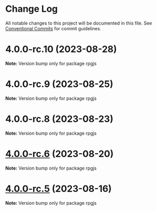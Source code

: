 # Change Log

All notable changes to this project will be documented in this file.
See [Conventional Commits](https://conventionalcommits.org) for commit guidelines.

# 4.0.0-rc.10 (2023-08-28)

**Note:** Version bump only for package rpgjs





# 4.0.0-rc.9 (2023-08-25)

**Note:** Version bump only for package rpgjs





# 4.0.0-rc.8 (2023-08-23)

**Note:** Version bump only for package rpgjs





# [4.0.0-rc.6](https://github.com/RSamaium/RPG-JS/compare/v4.0.0-rc.5...v4.0.0-rc.6) (2023-08-20)

**Note:** Version bump only for package rpgjs





# [4.0.0-rc.5](https://github.com/RSamaium/RPG-JS/compare/v4.0.0-rc.4...v4.0.0-rc.5) (2023-08-16)

**Note:** Version bump only for package rpgjs
